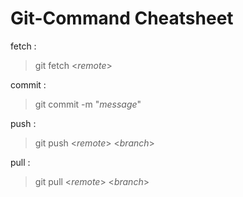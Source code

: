 # Git-Command Cheatsheet
fetch :
> git fetch <*remote*>

commit :
> git commit -m "*message*"

push :
> git push <*remote*> <*branch*>

pull :
> git pull <*remote*> <*branch*>